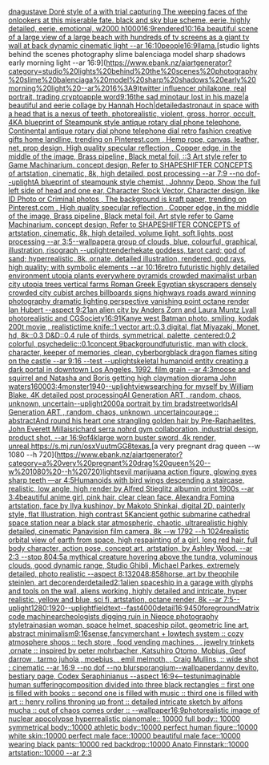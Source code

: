 [dna](https://www.ebank.nz/aiartgenerator?category=dna)[gustave Doré style of a with trial capturing The weeping faces of the onlookers at this miserable fate. black and sky blue scheme, eerie, highly detailed, eerie, emotional, w2000 h1000](https://www.ebank.nz/aiartgenerator?category=gustave%20Dor%C3%A9%20style%20of%20a%20with%20trial%20capturing%20The%20weeping%20faces%20of%20the%20onlookers%20at%20this%20miserable%20fate.%20black%20and%20sky%20blue%20scheme%2C%20eerie%2C%20highly%20detailed%2C%20eerie%2C%20emotional%2C%20w2000%20h1000)[16:9](https://www.ebank.nz/aiartgenerator?category=16%3A9)[rendered](https://www.ebank.nz/aiartgenerator?category=rendered)[10:16](https://www.ebank.nz/aiartgenerator?category=10%3A16)[a beautiful scene of a large view of a large beach with hundreds of tv screens as a giant tv wall at back dynamic cinematic light --ar 16:10](https://www.ebank.nz/aiartgenerator?category=a%20beautiful%20scene%20of%20a%20large%20view%20of%20a%20large%20beach%20with%20hundreds%20of%20tv%20screens%20as%20a%20giant%20tv%20wall%20at%20back%20dynamic%20cinematic%20light%20--ar%2016%3A10)[people](https://www.ebank.nz/aiartgenerator?category=people)[16:9](https://www.ebank.nz/aiartgenerator?category=16%3A9)[llama.](https://www.ebank.nz/aiartgenerator?category=llama.)[studio lights behind the scenes photography slime balenciaga model sharp shadows early morning light --ar 16:9](https://www.ebank.nz/aiartgenerator?category=studio%20lights%20behind%20the%20scenes%20photography%20slime%20balenciaga%20model%20sharp%20shadows%20early%20morning%20light%20--ar%2016%3A9)[twitter influencer philakone, real portrait, trading crypto](https://www.ebank.nz/aiartgenerator?category=twitter%20influencer%20philakone%2C%20real%20portrait%2C%20trading%20crypto)[apple word](https://www.ebank.nz/aiartgenerator?category=apple%20word)[9:16](https://www.ebank.nz/aiartgenerator?category=9%3A16)[the sad minotaur lost in his maze|a beautiful and eerie collage by Hannah Hoch|detailed](https://www.ebank.nz/aiartgenerator?category=the%20sad%20minotaur%20lost%20in%20his%20maze%7Ca%20beautiful%20and%20eerie%20collage%20by%20Hannah%20Hoch%7Cdetailed)[astronaut in space with a head that is a nexus of teeth, photorealistic, violent, gross, horror, occult, 4K](https://www.ebank.nz/aiartgenerator?category=astronaut%20in%20space%20with%20a%20head%20that%20is%20a%20nexus%20of%20teeth%2C%20photorealistic%2C%20violent%2C%20gross%2C%20horror%2C%20occult%2C%204K)[A blueprint of Steampunk style antique rotary dial phone telephone,  Continental antique rotary dial phone telephone dial retro fashion creative gifts home landline, trending on Pinterest.com  , Hemp rope, canvas, leather, net, prop design, High quality specular reflection , Copper  edge, in the middle of the image, Brass pipeline,  Black metal foil,  ::3  Art style refer to Game Machinarium.  concept design, Refer to SHAPESHIFTER CONCEPTS  of artstation, cinematic,  8k, high detailed,  post processing    --ar 7:9   --no dof](https://www.ebank.nz/aiartgenerator?category=A%20blueprint%20of%20Steampunk%20style%20antique%20rotary%20dial%20phone%20telephone%2C%20%20Continental%20antique%20rotary%20dial%20phone%20telephone%20dial%20retro%20fashion%20creative%20gifts%20home%20landline%2C%20trending%20on%20Pinterest.com%20%20%2C%20Hemp%20rope%2C%20canvas%2C%20leather%2C%20net%2C%20prop%20design%2C%20High%20quality%20specular%20reflection%20%2C%20Copper%20%20edge%2C%20in%20the%20middle%20of%20the%20image%2C%20Brass%20pipeline%2C%20%20Black%20metal%20foil%2C%20%20%3A%3A3%20%20Art%20style%20refer%20to%20Game%20Machinarium.%20%20concept%20design%2C%20Refer%20to%20SHAPESHIFTER%20CONCEPTS%20%20of%20artstation%2C%20cinematic%2C%20%208k%2C%20high%20detailed%2C%20%20post%20processing%20%20%20%20--ar%207%3A9%20%20%20--no%20dof)[--uplight](https://www.ebank.nz/aiartgenerator?category=--uplight)[A blueprint of steampunk style chemist , Johnny Depp,  Show the full left side of head and one ear,  Character Stock Vector, Character design, like ID Photo or Criminal photos , The background is kraft paper,  trending on Pinterest.com  , High quality specular reflection ,  Copper  edge, in the middle of the image, Brass pipeline,  Black metal foil,  Art style refer to Game Machinarium.  concept design, Refer to SHAPESHIFTER CONCEPTS  of artstation, cinematic,  8k, high detailed,  volume light,  soft lights,  post processing    --ar 3:5](https://www.ebank.nz/aiartgenerator?category=A%20blueprint%20of%20steampunk%20style%20chemist%20%2C%20Johnny%20Depp%2C%20%20Show%20the%20full%20left%20side%20of%20head%20and%20one%20ear%2C%20%20Character%20Stock%20Vector%2C%20Character%20design%2C%20like%20ID%20Photo%20or%20Criminal%20photos%20%2C%20The%20background%20is%20kraft%20paper%2C%20%20trending%20on%20Pinterest.com%20%20%2C%20High%20quality%20specular%20reflection%20%2C%20%20Copper%20%20edge%2C%20in%20the%20middle%20of%20the%20image%2C%20Brass%20pipeline%2C%20%20Black%20metal%20foil%2C%20%20Art%20style%20refer%20to%20Game%20Machinarium.%20%20concept%20design%2C%20Refer%20to%20SHAPESHIFTER%20CONCEPTS%20%20of%20artstation%2C%20cinematic%2C%20%208k%2C%20high%20detailed%2C%20%20volume%20light%2C%20%20soft%20lights%2C%20%20post%20processing%20%20%20%20--ar%203%3A5)[--wallpaper](https://www.ebank.nz/aiartgenerator?category=--wallpaper)[a group of clouds, blue, colourful, graphical, illustration, risograph --uplight](https://www.ebank.nz/aiartgenerator?category=a%20group%20of%20clouds%2C%20blue%2C%20colourful%2C%20graphical%2C%20illustration%2C%20risograph%20--uplight)[render](https://www.ebank.nz/aiartgenerator?category=render)[hekate goddess, tarot card; god of sand; hyperrealistic, 8k, ornate, detailed illustration, rendered, god rays, high quality; with symbolic elements --ar 10:16](https://www.ebank.nz/aiartgenerator?category=hekate%20goddess%2C%20tarot%20card%3B%20god%20of%20sand%3B%20hyperrealistic%2C%208k%2C%20ornate%2C%20detailed%20illustration%2C%20rendered%2C%20god%20rays%2C%20high%20quality%3B%20with%20symbolic%20elements%20--ar%2010%3A16)[retro futuristic highly detailed environment utopia plants everywhere pyramids crowded maximalist urban city utopia trees  vertical farms Roman Greek Egyptian skyscrapers densely crowded city cubist arches billboards signs highways roads award winning photography dramatic lighting perspective vanishing point octane render Ian Hubert  --aspect 9:21](https://www.ebank.nz/aiartgenerator?category=retro%20futuristic%20highly%20detailed%20environment%20utopia%20plants%20everywhere%20pyramids%20crowded%20maximalist%20urban%20city%20utopia%20trees%20%20vertical%20farms%20Roman%20Greek%20Egyptian%20skyscrapers%20densely%20crowded%20city%20cubist%20arches%20billboards%20signs%20highways%20roads%20award%20winning%20photography%20dramatic%20lighting%20perspective%20vanishing%20point%20octane%20render%20Ian%20Hubert%20%20--aspect%209%3A21)[an alien city by Anders Zorn and Laura Muntz Lyall photorealistic and CGSociety](https://www.ebank.nz/aiartgenerator?category=an%20alien%20city%20by%20Anders%20Zorn%20and%20Laura%20Muntz%20Lyall%20photorealistic%20and%20CGSociety)[16:9](https://www.ebank.nz/aiartgenerator?category=16%3A9)[1](https://www.ebank.nz/aiartgenerator?category=1)[Kanye west Batman photo, smiling, kodak 200t movie , realistic](https://www.ebank.nz/aiartgenerator?category=Kanye%20west%20Batman%20photo%2C%20smiling%2C%20kodak%20200t%20movie%20%2C%20realistic)[time knife::1 vector art::0.3 digital, flat Miyazaki, Monet, hd, 8k::0.3 D&D::0.4 rule of thirds, symmetrical, palette, centered:0.2 colorful, psychedelic::0.1](https://www.ebank.nz/aiartgenerator?category=time%20knife%3A%3A1%20vector%20art%3A%3A0.3%20digital%2C%20flat%20Miyazaki%2C%20Monet%2C%20hd%2C%208k%3A%3A0.3%20D%26D%3A%3A0.4%20rule%20of%20thirds%2C%20symmetrical%2C%20palette%2C%20centered%3A0.2%20colorful%2C%20psychedelic%3A%3A0.1)[concept](https://www.ebank.nz/aiartgenerator?category=concept)[.9](https://www.ebank.nz/aiartgenerator?category=.9)[background](https://www.ebank.nz/aiartgenerator?category=background)[futuristic, man with clock, character, keeper of memories, clean, cyberborg](https://www.ebank.nz/aiartgenerator?category=futuristic%2C%20man%20with%20clock%2C%20character%2C%20keeper%20of%20memories%2C%20clean%2C%20cyberborg)[black dragon flames siting on the castle --ar 9:16 --test --uplight](https://www.ebank.nz/aiartgenerator?category=black%20dragon%20flames%20siting%20on%20the%20castle%20--ar%209%3A16%20--test%20--uplight)[skeletal humanoid entity creating a dark portal in downtown Los Angeles, 1992, film grain --ar 4:3](https://www.ebank.nz/aiartgenerator?category=skeletal%20humanoid%20entity%20creating%20a%20dark%20portal%20in%20downtown%20Los%20Angeles%2C%201992%2C%20film%20grain%20--ar%204%3A3)[moose and squirrel and Natasha and Boris getting high claymation diorama John waters](https://www.ebank.nz/aiartgenerator?category=moose%20and%20squirrel%20and%20Natasha%20and%20Boris%20getting%20high%20claymation%20diorama%20John%20waters)[16000](https://www.ebank.nz/aiartgenerator?category=16000)[3:4](https://www.ebank.nz/aiartgenerator?category=3%3A4)[monster](https://www.ebank.nz/aiartgenerator?category=monster)[1940](https://www.ebank.nz/aiartgenerator?category=1940)[--uplight](https://www.ebank.nz/aiartgenerator?category=--uplight)[view](https://www.ebank.nz/aiartgenerator?category=view)[searching for myself by  William Blake, 4K detailed post processing](https://www.ebank.nz/aiartgenerator?category=searching%20for%20myself%20by%20%20William%20Blake%2C%204K%20detailed%20post%20processing)[AI Generation ART , random, chaos, unknown, uncertain](https://www.ebank.nz/aiartgenerator?category=AI%20Generation%20ART%20%2C%20random%2C%20chaos%2C%20unknown%2C%20uncertain)[--uplight](https://www.ebank.nz/aiartgenerator?category=--uplight)[2000](https://www.ebank.nz/aiartgenerator?category=2000)[a portrait by tim bradstreet](https://www.ebank.nz/aiartgenerator?category=a%20portrait%20by%20tim%20bradstreet)[worlds](https://www.ebank.nz/aiartgenerator?category=worlds)[AI Generation ART , random, chaos, unknown, uncertain](https://www.ebank.nz/aiartgenerator?category=AI%20Generation%20ART%20%2C%20random%2C%20chaos%2C%20unknown%2C%20uncertain)[courage :: abstract](https://www.ebank.nz/aiartgenerator?category=courage%20%3A%3A%20abstract)[And round his heart one strangling golden hair by Pre-Raphaelites, John Everett Millais](https://www.ebank.nz/aiartgenerator?category=And%20round%20his%20heart%20one%20strangling%20golden%20hair%20by%20Pre-Raphaelites%2C%20John%20Everett%20Millais)[richard serra nohrd gym collaboration, industrial design, product shot, --ar 16:9](https://www.ebank.nz/aiartgenerator?category=richard%20serra%20nohrd%20gym%20collaboration%2C%20industrial%20design%2C%20product%20shot%2C%20--ar%2016%3A9)[of](https://www.ebank.nz/aiartgenerator?category=of)[4k](https://www.ebank.nz/aiartgenerator?category=4k)[large worn buster sword, 4k render, unreal,](https://www.ebank.nz/aiartgenerator?category=large%20worn%20buster%20sword%2C%204k%20render%2C%20unreal%2C)[<https://s.mj.run/osxVuutmGG8>](https://www.ebank.nz/aiartgenerator?category=%3Chttps%3A//s.mj.run/osxVuutmGG8%3E)[texas.](https://www.ebank.nz/aiartgenerator?category=texas.)[a very pregnant drag queen --w 1080 --h 720](https://www.ebank.nz/aiartgenerator?category=a%20very%20pregnant%20drag%20queen%20--w%201080%20--h%20720)[lights](https://www.ebank.nz/aiartgenerator?category=lights)[evil marijuana action figure, glowing eyes sharp teeth —ar 4:5](https://www.ebank.nz/aiartgenerator?category=evil%20marijuana%20action%20figure%2C%20glowing%20eyes%20sharp%20teeth%20%E2%80%94ar%204%3A5)[Humanoids with bird wings descending  a staircase, realistic, low angle, high render by Alfred Stieglitz albumin print 1900s --ar 3:4](https://www.ebank.nz/aiartgenerator?category=Humanoids%20with%20bird%20wings%20descending%20%20a%20staircase%2C%20realistic%2C%20low%20angle%2C%20high%20render%20by%20Alfred%20Stieglitz%20albumin%20print%201900s%20--ar%203%3A4)[beautiful anime girl, pink hair, clear clean face, Alexandra Fomina artstation, face by Ilya kushinov, by Makoto Shinkai, digital 2D, painterly style, flat Illustration, high contrast 5K](https://www.ebank.nz/aiartgenerator?category=beautiful%20anime%20girl%2C%20pink%20hair%2C%20clear%20clean%20face%2C%20Alexandra%20Fomina%20artstation%2C%20face%20by%20Ilya%20kushinov%2C%20by%20Makoto%20Shinkai%2C%20digital%202D%2C%20painterly%20style%2C%20flat%20Illustration%2C%20high%20contrast%205K)[ancient gothic submarine cathedral space station near a black star atmospheric, chaotic, ultrarealistic highly detailed, cinematic Panavision film camera, 8k --w 1792 --h 1024](https://www.ebank.nz/aiartgenerator?category=ancient%20gothic%20submarine%20cathedral%20space%20station%20near%20a%20black%20star%20atmospheric%2C%20chaotic%2C%20ultrarealistic%20highly%20detailed%2C%20cinematic%20Panavision%20film%20camera%2C%208k%20--w%201792%20--h%201024)[realistic orbital view of earth from space, high res](https://www.ebank.nz/aiartgenerator?category=realistic%20orbital%20view%20of%20earth%20from%20space%2C%20high%20res)[painting of a girl, long red hair, full body character, action pose, concept art, artstation, by Ashley Wood. --ar 2:3 --stop 80](https://www.ebank.nz/aiartgenerator?category=painting%20of%20a%20girl%2C%20long%20red%20hair%2C%20full%20body%20character%2C%20action%20pose%2C%20concept%20art%2C%20artstation%2C%20by%20Ashley%20Wood.%20--ar%202%3A3%20--stop%2080)[4:5](https://www.ebank.nz/aiartgenerator?category=4%3A5)[a mythical creature hovering above the tundra, voluminous clouds, good dynamic range, Studio Ghibli, Michael Parkes, extremely detailed, photo realistic --aspect 8:13](https://www.ebank.nz/aiartgenerator?category=a%20mythical%20creature%20hovering%20above%20the%20tundra%2C%20voluminous%20clouds%2C%20good%20dynamic%20range%2C%20Studio%20Ghibli%2C%20Michael%20Parkes%2C%20extremely%20detailed%2C%20photo%20realistic%20--aspect%208%3A13)[2048:858](https://www.ebank.nz/aiartgenerator?category=2048%3A858)[horse, art by theophile steinlen, art deco](https://www.ebank.nz/aiartgenerator?category=horse%2C%20art%20by%20theophile%20steinlen%2C%20art%20deco)[render](https://www.ebank.nz/aiartgenerator?category=render)[detailed](https://www.ebank.nz/aiartgenerator?category=detailed)[2:1](https://www.ebank.nz/aiartgenerator?category=2%3A1)[alien spaceship in a garage with glyphs and tools on the wall, aliens working, highly detailed and intricate, hyper realistic, yellow and blue, sci fi, artstation, octane render, 8k --ar 7:5](https://www.ebank.nz/aiartgenerator?category=alien%20spaceship%20in%20a%20garage%20with%20glyphs%20and%20tools%20on%20the%20wall%2C%20aliens%20working%2C%20highly%20detailed%20and%20intricate%2C%20hyper%20realistic%2C%20yellow%20and%20blue%2C%20sci%20fi%2C%20artstation%2C%20octane%20render%2C%208k%20--ar%207%3A5)[--uplight](https://www.ebank.nz/aiartgenerator?category=--uplight)[1280:1920](https://www.ebank.nz/aiartgenerator?category=1280%3A1920)[--uplight](https://www.ebank.nz/aiartgenerator?category=--uplight)[field](https://www.ebank.nz/aiartgenerator?category=field)[text](https://www.ebank.nz/aiartgenerator?category=text)[--fast](https://www.ebank.nz/aiartgenerator?category=--fast)[4000](https://www.ebank.nz/aiartgenerator?category=4000)[detail](https://www.ebank.nz/aiartgenerator?category=detail)[16:9](https://www.ebank.nz/aiartgenerator?category=16%3A9)[450](https://www.ebank.nz/aiartgenerator?category=450)[foreground](https://www.ebank.nz/aiartgenerator?category=foreground)[Matrix code machine](https://www.ebank.nz/aiartgenerator?category=Matrix%20code%20machine)[archeologists digging ruin in Niepce photography style](https://www.ebank.nz/aiartgenerator?category=archeologists%20digging%20ruin%20in%20Niepce%20photography%20style)[train](https://www.ebank.nz/aiartgenerator?category=train)[](https://www.ebank.nz/aiartgenerator?category=)[asian woman, space helmet, spaceship pilot. geometric line art, abstract minimalism](https://www.ebank.nz/aiartgenerator?category=asian%20woman%2C%20space%20helmet%2C%20spaceship%20pilot.%20geometric%20line%20art%2C%20abstract%20minimalism)[9:16](https://www.ebank.nz/aiartgenerator?category=9%3A16)[sense,fancy](https://www.ebank.nz/aiartgenerator?category=sense%2Cfancy)[merchant + lowtech system :: cozy atmosphere shops :: tech store , food vending machines ,  , jewelry trinkets ,ornate  :: inspired by peter mohrbacher ,Katsuhiro Otomo, Mobius, Geof darrow   , tarmo juhola , moebius, , emil melmoth, , Craig Mullins, :: wide shot : cinematic --ar 16:9 --no dof --no blur](https://www.ebank.nz/aiartgenerator?category=merchant%20%2B%20lowtech%20system%20%3A%3A%20cozy%20atmosphere%20shops%20%3A%3A%20tech%20store%20%2C%20food%20vending%20machines%20%2C%20%20%2C%20jewelry%20trinkets%20%2Cornate%20%20%3A%3A%20inspired%20by%20peter%20mohrbacher%20%2CKatsuhiro%20Otomo%2C%20Mobius%2C%20Geof%20darrow%20%20%20%2C%20tarmo%20juhola%20%2C%20moebius%2C%20%2C%20emil%20melmoth%2C%20%2C%20Craig%20Mullins%2C%20%3A%3A%20wide%20shot%20%3A%20cinematic%20--ar%2016%3A9%20--no%20dof%20--no%20blur)[sporangium](https://www.ebank.nz/aiartgenerator?category=sporangium)[--wallpaper](https://www.ebank.nz/aiartgenerator?category=--wallpaper)[danny devito, bestiary page, Codex Seraphinianus --aspect 16:9](https://www.ebank.nz/aiartgenerator?category=danny%20devito%2C%20bestiary%20page%2C%20Codex%20Seraphinianus%20--aspect%2016%3A9)[<--test](https://www.ebank.nz/aiartgenerator?category=%3C--test)[unimaginable human suffering](https://www.ebank.nz/aiartgenerator?category=unimaginable%20human%20suffering)[composition divided into three black rectangles :: first one is filled with books :: second one is filled with music :: third one is filled with art :: henry rollins throning up front :: detailed intricate sketch by alfons mucha :: out of chaos comes order :: --wallpaper](https://www.ebank.nz/aiartgenerator?category=composition%20divided%20into%20three%20black%20rectangles%20%3A%3A%20first%20one%20is%20filled%20with%20books%20%3A%3A%20second%20one%20is%20filled%20with%20music%20%3A%3A%20third%20one%20is%20filled%20with%20art%20%3A%3A%20henry%20rollins%20throning%20up%20front%20%3A%3A%20detailed%20intricate%20sketch%20by%20alfons%20mucha%20%3A%3A%20out%20of%20chaos%20comes%20order%20%3A%3A%20--wallpaper)[16:9](https://www.ebank.nz/aiartgenerator?category=16%3A9)[photorealistic image of nuclear apocolypse hyperrealistic piano](https://www.ebank.nz/aiartgenerator?category=photorealistic%20image%20of%20nuclear%20apocolypse%20hyperrealistic%20piano)[male:: 10000 full body:: 10000 symmetrical body::10000 athletic body::10000 perfect human figure::10000 white skin::10000 perfect male face::10000 beautiful male face::10000 wearing black pants::10000 red backdrop::10000 Anato Finnstark::10000 artstation::10000 --ar 2:3](https://www.ebank.nz/aiartgenerator?category=male%3A%3A%2010000%20full%20body%3A%3A%2010000%20symmetrical%20body%3A%3A10000%20athletic%20body%3A%3A10000%20perfect%20human%20figure%3A%3A10000%20white%20skin%3A%3A10000%20perfect%20male%20face%3A%3A10000%20beautiful%20male%20face%3A%3A10000%20wearing%20black%20pants%3A%3A10000%20red%20backdrop%3A%3A10000%20Anato%20Finnstark%3A%3A10000%20artstation%3A%3A10000%20--ar%202%3A3)